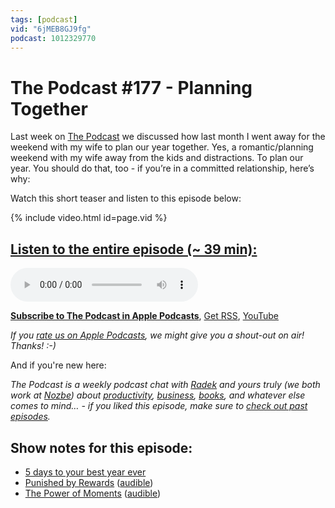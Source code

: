 ```yaml
---
tags: [podcast]
vid: "6jMEB8GJ9fg"
podcast: 1012329770
---
```


# The Podcast #177 - Planning Together

Last week on [The Podcast][p] we discussed how last month I went away for the weekend with my wife to plan our year together. Yes, a romantic/planning weekend with my wife away from the kids and distractions. To plan our year. You should do that, too - if you’re in a committed relationship, here’s why:

Watch this short teaser and listen to this episode below:

{% include video.html id=page.vid %}

<!--More-->

## [Listen to the entire episode (~ 39 min):][e]

<audio controls>
<source src="https://files.nozbe.com/podcast/177.mp3" type="audio/mpeg">
</audio>

**[Subscribe to The Podcast in Apple Podcasts][i]**, [Get RSS][rss], [YouTube][y]

*If you [rate us on Apple Podcasts][i], we might give you a shout-out on air! Thanks! :-)*

And if you're new here:

*The Podcast is a weekly podcast chat with [Radek][r] and yours truly (we both work at [Nozbe][n]) about [productivity](/productivity), [business](/business), [books](/books), and whatever else comes to mind… - if you liked this episode, make sure to [check out past episodes](/podcast).*

## Show notes for this episode:

  * [5 days to your best year ever](https://bestyearever.me/)
  * [Punished by Rewards](https://www.amazon.com/Punished-Rewards-Trouble-Incentive-Praise/dp/0618001816) ([audible](https://www.audible.com.au/pd/Punished-by-Rewards-Audiobook/B073KJDCTX))
  * [The Power of Moments](https://www.amazon.com/Power-Moments-Certain-Experiences-Extraordinary/dp/1501147765) ([audible](https://www.audible.com/pd/The-Power-of-Moments-Audiobook/B074V1XGSZ))

[y]: https://michael.gratis/thepodcastyt
[rss]: http://thepodcast.fm/episodes?format=RSS
[e]: http://thepodcast.fm/episodes/177

[p]: https://michael.gratis/thepodcastfm
[n]: https://nozbe.com/?a=mike
[r]: https://michael.gratis/radex
[i]: https://michael.gratis/thepodcast
[o]: https://michael.gratis/ipadonly

